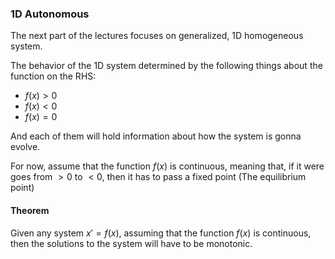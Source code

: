 ### 1D Autonomous

The next part of the lectures focuses on generalized, 1D homogeneous system. 

The behavior of the 1D system determined by the following things about the function on the RHS: 
* $f(x) > 0$
* $f(x) < 0$
* $f(x) = 0$

And each of them will hold information about how the system is gonna evolve. 

For now, assume that the function $f(x)$ is continuous, meaning that, if it were goes from $> 0$ to $<0$, then it has to pass a fixed point (The equilibrium point)

#### Theorem

Given any system $x' = f(x)$, assuming that the function $f(x)$ is continuous, then the solutions to the system will have to be monotonic. 
